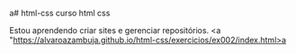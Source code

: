 a# html-css
 curso html css

 Estou aprendendo criar sites e gerenciar repositórios.
 <a "https://alvaroazambuja.github.io/html-css/exercicios/ex002/index.html>a</a>

